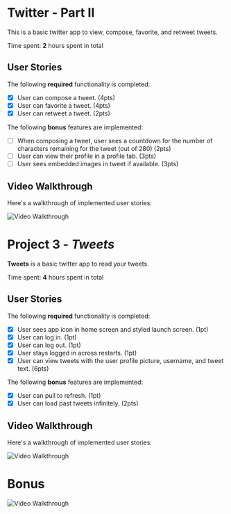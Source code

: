 # Twitter - Part II

This is a basic twitter app to view, compose, favorite, and retweet tweets.

Time spent: **2** hours spent in total

## User Stories

The following **required** functionality is completed:

- [x] User can compose a tweet. (4pts)
- [x] User can favorite a tweet. (4pts)
- [x] User can retweet a tweet. (2pts)

The following **bonus** features are implemented:

- [ ] When composing a tweet, user sees a countdown for the number of characters remaining for the tweet (out of 280) (2pts)
- [ ] User can view their profile in a profile tab. (3pts)
- [ ] User sees embedded images in tweet if available. (3pts)

## Video Walkthrough

Here's a walkthrough of implemented user stories:

<img src='https://user-images.githubusercontent.com/89663831/159148310-5b712ce4-7e6e-4191-9dde-5f4d1c0207bd.gif' title='Video Walkthrough' width='' alt='Video Walkthrough' />

# Project 3 - *Tweets*

**Tweets** is a basic twitter app to read your tweets.

Time spent: **4** hours spent in total

## User Stories

The following **required** functionality is completed:

- [x] User sees app icon in home screen and styled launch screen. (1pt)
- [x] User can log in. (1pt)
- [x] User can log out. (1pt)
- [x] User stays logged in across restarts. (1pt)
- [x] User can view tweets with the user profile picture, username, and tweet text. (6pts)

The following **bonus** features are implemented:

- [x] User can pull to refresh. (1pt)
- [x] User can load past tweets infinitely. (2pts)

## Video Walkthrough

Here's a walkthrough of implemented user stories:

<img src='https://user-images.githubusercontent.com/89663831/159107614-23b9b411-c439-46c7-ad62-b45bafdf1cda.gif' title='Video Walkthrough' width='' alt='Video Walkthrough' />

# Bonus

<img src= 'https://user-images.githubusercontent.com/89663831/159107627-c64ab4e2-2c2c-4acb-bfc0-68db24e2a2f5.gif' title='Video Walkthrough' width='' alt='Video Walkthrough' />
